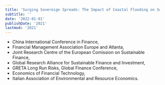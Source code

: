 ```yaml
---
title: 'Surging Sovereign Spreads: The Impact of Coastal Flooding on Sovereign Risk'
subtitle: ''
date: '2022-01-01'
publishDate: '2021'
lastmod: '2021'
---
```

- China International Conference in Finance,
- Financial Management Association Europe and Atlanta,
- Joint Research Centre of the European Comission on Sustainable Finance,
- Global Research Alliance for Sustainable Finance and Investment,
- GRETA Long Run Risks, Global Finance Conference,
- Economics of Financial Technology,
- Italian Association of Environmental and Resource Economics.
